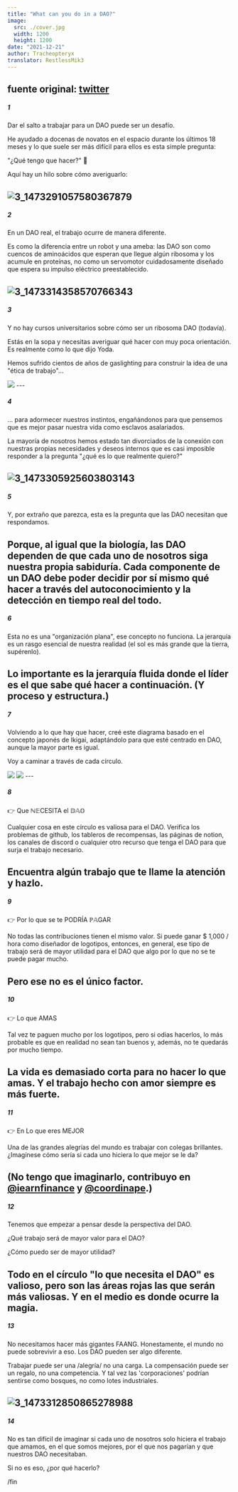 ```yaml
---
title: "What can you do in a DAO?"
image:
  src: ./cover.jpg
  width: 1200
  height: 1200
date: "2021-12-21"
author: Tracheopteryx
translator: RestlessMik3
---
```


fuente original: [twitter](https://twitter.com/tracheopteryx/status/1473314953713045507)
---

##### 1

Dar el salto a trabajar para un DAO puede ser un desafío.

He ayudado a docenas de novatos en el espacio durante los últimos 18 meses y lo que suele ser más difícil para ellos es esta simple pregunta:

"¿Qué tengo que hacer?" 🤔

Aquí hay un hilo sobre cómo averiguarlo:

![3_1473291057580367879](3_1473291057580367879.jpg?w=1200&h=1200)
---

##### 2

En un DAO real, el trabajo ocurre de manera diferente.

Es como la diferencia entre un robot y una ameba: las DAO son como cuencos de aminoácidos que esperan que llegue algún ribosoma y los acumule en proteínas, no como un servomotor cuidadosamente diseñado que espera su impulso eléctrico preestablecido.

![3_1473314358570766343](3_1473314358570766343.jpg?w=1200&h=630)
---

##### 3

Y no hay cursos universitarios sobre cómo ser un ribosoma DAO (todavía).

Estás en la sopa y necesitas averiguar qué hacer con muy poca orientación. Es realmente como lo que dijo Yoda.

Hemos sufrido cientos de años de gaslighting para construir la idea de una "ética de trabajo"... <br>

<img src="Yoda.gif" ancho="100%">
---

##### 4

... para adormecer nuestros instintos, engañándonos para que pensemos que es mejor pasar nuestra vida como esclavos asalariados.

La mayoría de nosotros hemos estado tan divorciados de la conexión con nuestras propias necesidades y deseos internos que es casi imposible responder a la pregunta "¿qué es lo que realmente quiero?"

![3_1473305925603803143](3_1473305925603803143.jpg?w=520&h=355)
---

##### 5

Y, por extraño que parezca, esta es la pregunta que las DAO necesitan que respondamos.

Porque, al igual que la biología, las DAO dependen de que cada uno de nosotros siga nuestra propia sabiduría. Cada componente de un DAO debe poder decidir por sí mismo qué hacer a través del autoconocimiento y la detección en tiempo real del todo.
---

##### 6

Esta no es una "organización plana", ese concepto no funciona. La jerarquía es un rasgo esencial de nuestra realidad (el sol es más grande que la tierra, supérenlo).

Lo importante es la jerarquía fluida donde el líder es el que sabe qué hacer a continuación. (Y proceso y estructura.)
---

##### 7

Volviendo a lo que hay que hacer, creé este diagrama basado en el concepto japonés de Ikigai, adaptándolo para que esté centrado en DAO, aunque la mayor parte es igual.

Voy a caminar a través de cada círculo.

<tabla><tr>
<td> <img src="3_1473304133268643850.jpg" style="ancho: 500px;"/> </td>
<td> <img src="3_1473304319655043081.jpg" style="ancho: 500px;"/> </td>
</tr></tabla>
---

##### 8

👉 Que ℕ𝔼CESITA el 𝔻𝔸𝕆 

Cualquier cosa en este círculo es valiosa para el DAO. Verifica los problemas de github, los tableros de recompensas, las páginas de notion, los canales de discord o cualquier otro recurso que tenga el DAO para que surja el trabajo necesario.

Encuentra algún trabajo que te llame la atención y hazlo.
---

##### 9

👉 Por lo que se te PODRÍA ℙ𝔸GAR  

No todas las contribuciones tienen el mismo valor. Si puede ganar $ 1,000 / hora como diseñador de logotipos, entonces, en general, ese tipo de trabajo será de mayor utilidad para el DAO que algo por lo que no se te puede pagar mucho.

Pero ese no es el único factor.
---

##### 10

👉 Lo que AMAS

Tal vez te paguen mucho por los logotipos, pero si odias hacerlos, lo más probable es que en realidad no sean tan buenos y, además, no te quedarás por mucho tiempo.

La vida es demasiado corta para no hacer lo que amas. Y el trabajo hecho con amor siempre es más fuerte.
---

##### 11

👉 En Lo que eres MEJOR

Una de las grandes alegrías del mundo es trabajar con colegas brillantes. ¿Imagínese cómo sería si cada uno hiciera lo que mejor se le da?

(No tengo que imaginarlo, contribuyo en [@iearnfinance](https://twitter.com/iearnfinance) y [@coordinape](https://twitter.com/coordinape).)
---

##### 12

Tenemos que empezar a pensar desde la perspectiva del DAO.

¿Qué trabajo será de mayor valor para el DAO?

¿Cómo puedo ser de mayor utilidad?

Todo en el círculo "lo que necesita el DAO" es valioso, pero son las áreas rojas las que serán más valiosas. Y en el medio es donde ocurre la magia.
---

##### 13

No necesitamos hacer más gigantes FAANG. Honestamente, el mundo no puede sobrevivir a eso. Los DAO pueden ser algo diferente.

Trabajar puede ser una /alegría/ no una carga. La compensación puede ser un regalo, no una competencia. Y tal vez las 'corporaciones' podrían sentirse como bosques, no como lotes industriales.

![3_1473312850865278988](3_1473312850865278988.jpg?w=960&h=504)
---

##### 14

No es tan difícil de imaginar si cada uno de nosotros solo hiciera el trabajo que amamos, en el que somos mejores, por el que nos pagarían y que nuestros DAO necesitaban.

Si no es eso, ¿por qué hacerlo?

/fin
